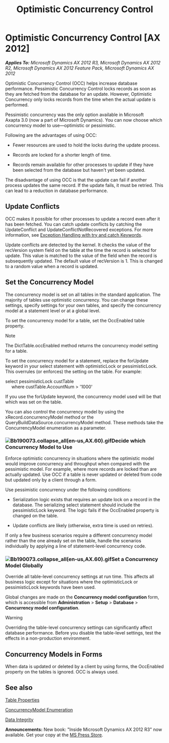 ﻿---
title: Optimistic Concurrency Control
TOCTitle: Optimistic Concurrency Control
ms:assetid: 7c9d49dd-34cd-4d1f-bb07-16ee179d3517
ms:mtpsurl: https://msdn.microsoft.com/en-us/library/Bb190073(v=AX.60)
ms:contentKeyID: 35246090
ms.date: 05/18/2015
mtps_version: v=AX.60
---

# Optimistic Concurrency Control [AX 2012]


_**Applies To:** Microsoft Dynamics AX 2012 R3, Microsoft Dynamics AX 2012 R2, Microsoft Dynamics AX 2012 Feature Pack, Microsoft Dynamics AX 2012_

Optimistic Concurrency Control (OCC) helps increase database performance. Pessimistic Concurrency Control locks records as soon as they are fetched from the database for an update. However, Optimistic Concurrency only locks records from the time when the actual update is performed.

Pessimistic concurrency was the only option available in Microsoft Axapta 3.0 (now a part of Microsoft Dynamics). You can now choose which concurrency model to use—optimistic or pessimistic.

Following are the advantages of using OCC:

  - Fewer resources are used to hold the locks during the update process.

  - Records are locked for a shorter length of time.

  - Records remain available for other processes to update if they have been selected from the database but haven't yet been updated.

The disadvantage of using OCC is that the update can fail if another process updates the same record. If the update fails, it must be retried. This can lead to a reduction in database performance.

## Update Conflicts

OCC makes it possible for other processes to update a record even after it has been fetched. You can catch update conflicts by catching the UpdateConflict and UpdateConflictNotRecovered exceptions. For more information, see [Exception Handling with try and catch Keywords](exception-handling-with-try-and-catch-keywords.md).

Update conflicts are detected by the kernel. It checks the value of the recVersion system field on the table at the time the record is selected for update. This value is matched to the value of the field when the record is subsequently updated. The default value of recVersion is 1. This is changed to a random value when a record is updated.

## Set the Concurrency Model

The concurrency model is set on all tables in the standard application. The majority of tables use optimistic concurrency. You can change these settings, specify settings for your own tables, and specify the concurrency model at a statement level or at a global level.

To set the concurrency model for a table, set the OccEnabled table property.


> [!NOTE]
> <P>The DictTable.occEnabled method returns the concurrency model setting for a table.</P>



To set the concurrency model for a statement, replace the forUpdate keyword in your select statement with optimisticLock or pessimisticLock. This overrules (or enforces) the setting on the table. For example:

select pessimisticLock custTable   
     where custTable.AccountNum \> '1000'

If you use the forUpdate keyword, the concurrency model used will be that which was set on the table.

You can also control the concurrency model by using the xRecord.concurrencyModel method or the QueryBuildDataSource.concurrencyModel method. These methods take the ConcurrencyModel enumeration as a parameter.

### ![Bb190073.collapse\_all(en-us,AX.60).gif](images/Gg863931.collapse_all(en-us,AX.60).gif "Bb190073.collapse_all(en-us,AX.60).gif")Decide which Concurrency Model to Use

Enforce optimistic concurrency in situations where the optimistic model would improve concurrency and throughput when compared with the pessimistic model. For example, where more records are locked than are actually updated. Use OCC if a table is never updated or deleted from code but updated only by a client through a form.

Use pessimistic concurrency under the following conditions:

  - Serialization logic exists that requires an update lock on a record in the database. The serializing select statement should include the pessimisticLock keyword. The logic fails if the OccEnabled property is changed on the table.

  - Update conflicts are likely (otherwise, extra time is used on retries).

If only a few business scenarios require a different concurrency model rather than the one already set on the table, handle the scenarios individually by applying a line of statement-level concurrency code.

### ![Bb190073.collapse\_all(en-us,AX.60).gif](images/Gg863931.collapse_all(en-us,AX.60).gif "Bb190073.collapse_all(en-us,AX.60).gif")Set a Concurrency Model Globally

Override all table-level concurrency settings at run time. This affects all business logic except for situations where the optimisticLock or pessimisticLock keywords have been used.

Global changes are made on the **Concurrency model configuration** form, which is accessible from **Administration** \> **Setup** \> **Database** \> **Concurrency model configuration**.


> [!WARNING]
> <P>Overriding the table-level concurrency settings can significantly affect database performance. Before you disable the table-level settings, test the effects in a non-production environment.</P>



## Concurrency Models in Forms

When data is updated or deleted by a client by using forms, the OccEnabled property on the tables is ignored. OCC is always used.

## See also

[Table Properties](https://msdn.microsoft.com/en-us/library/aa871620\(v=ax.60\))

[ConcurrencyModel Enumeration](https://msdn.microsoft.com/en-us/library/gg882089\(v=ax.60\))

[Data Integrity](data-integrity.md)

  
**Announcements:** New book: "Inside Microsoft Dynamics AX 2012 R3" now available. Get your copy at the [MS Press Store](https://www.microsoftpressstore.com/store/inside-microsoft-dynamics-ax-2012-r3-9780735685109).

